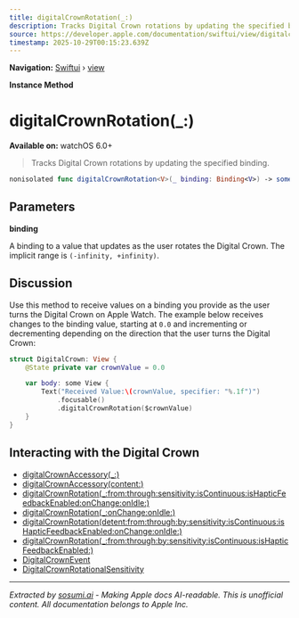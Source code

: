 ```yaml
---
title: digitalCrownRotation(_:)
description: Tracks Digital Crown rotations by updating the specified binding.
source: https://developer.apple.com/documentation/swiftui/view/digitalcrownrotation(_:)
timestamp: 2025-10-29T00:15:23.639Z
---
```


**Navigation:** [Swiftui](/documentation/swiftui) › [view](/documentation/swiftui/view)

**Instance Method**

# digitalCrownRotation(_:)

**Available on:** watchOS 6.0+

> Tracks Digital Crown rotations by updating the specified binding.

```swift
nonisolated func digitalCrownRotation<V>(_ binding: Binding<V>) -> some View where V : BinaryFloatingPoint
```

## Parameters

**binding**

A binding to a value that updates as the user rotates the Digital Crown. The implicit range is `(-infinity, +infinity)`.



## Discussion

Use this method to receive values on a binding you provide as the user turns the Digital Crown on Apple Watch. The example below receives changes to the binding value, starting at `0.0` and incrementing or decrementing depending on the direction that the user turns the Digital Crown:

```swift
struct DigitalCrown: View {
    @State private var crownValue = 0.0

    var body: some View {
        Text("Received Value:\(crownValue, specifier: "%.1f")")
            .focusable()
            .digitalCrownRotation($crownValue)
    }
}
```



## Interacting with the Digital Crown

- [digitalCrownAccessory(_:)](/documentation/swiftui/view/digitalcrownaccessory(_:))
- [digitalCrownAccessory(content:)](/documentation/swiftui/view/digitalcrownaccessory(content:))
- [digitalCrownRotation(_:from:through:sensitivity:isContinuous:isHapticFeedbackEnabled:onChange:onIdle:)](/documentation/swiftui/view/digitalcrownrotation(_:from:through:sensitivity:iscontinuous:ishapticfeedbackenabled:onchange:onidle:))
- [digitalCrownRotation(_:onChange:onIdle:)](/documentation/swiftui/view/digitalcrownrotation(_:onchange:onidle:))
- [digitalCrownRotation(detent:from:through:by:sensitivity:isContinuous:isHapticFeedbackEnabled:onChange:onIdle:)](/documentation/swiftui/view/digitalcrownrotation(detent:from:through:by:sensitivity:iscontinuous:ishapticfeedbackenabled:onchange:onidle:))
- [digitalCrownRotation(_:from:through:by:sensitivity:isContinuous:isHapticFeedbackEnabled:)](/documentation/swiftui/view/digitalcrownrotation(_:from:through:by:sensitivity:iscontinuous:ishapticfeedbackenabled:))
- [DigitalCrownEvent](/documentation/swiftui/digitalcrownevent)
- [DigitalCrownRotationalSensitivity](/documentation/swiftui/digitalcrownrotationalsensitivity)

---

*Extracted by [sosumi.ai](https://sosumi.ai) - Making Apple docs AI-readable.*
*This is unofficial content. All documentation belongs to Apple Inc.*
